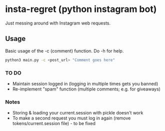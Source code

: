 # insta-regret (python instagram bot)

Just messing around with Instagram web requests.

## Usage

Basic usage of the -c (comment) function. Do -h for help.

```bash
python3 main.py -c <post_url> "Comment goes here" 
```

### TO DO
* Maintain session logged in (logging in multiple times gets you banned)
* Re-implement "spam" function (multiple comments; e.g. for giveaways)

### Notes
* Storing & loading your current.session with pickle doesn't work
* To make a second request you must log in again (remove tokens/current.session file) - to be fixed